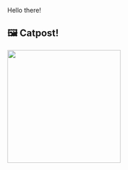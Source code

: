 Hello there!



## 🖼️ Catpost!

<sub>
    <img src="https://cdn2.thecatapi.com/images/8og.jpg" height="256">
</sub>

